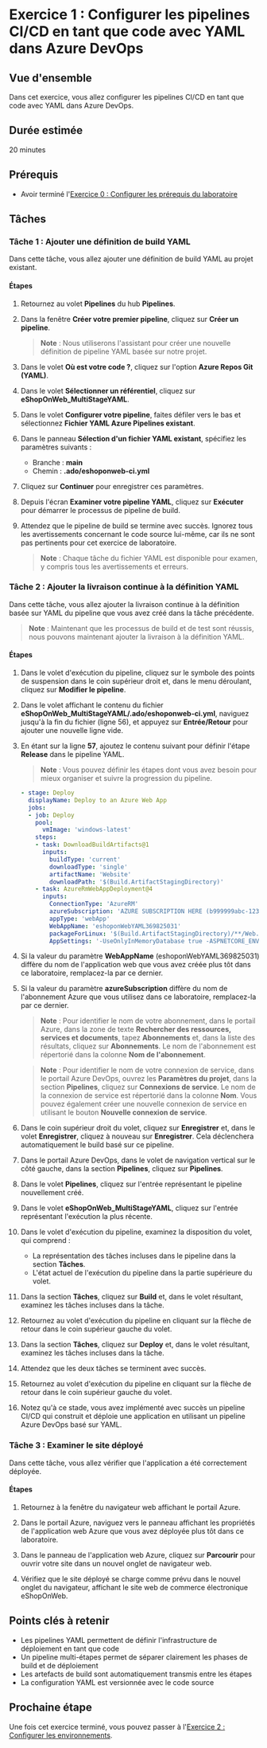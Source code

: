 # Exercice 1 : Configurer les pipelines CI/CD en tant que code avec YAML dans Azure DevOps

## Vue d'ensemble
Dans cet exercice, vous allez configurer les pipelines CI/CD en tant que code avec YAML dans Azure DevOps.

## Durée estimée
20 minutes

## Prérequis
- Avoir terminé l'[Exercice 0 : Configurer les prérequis du laboratoire](./exercice_0_prerequis.md)

## Tâches

### Tâche 1 : Ajouter une définition de build YAML

Dans cette tâche, vous allez ajouter une définition de build YAML au projet existant.

#### Étapes

1.  Retournez au volet **Pipelines** du hub **Pipelines**.

2.  Dans la fenêtre **Créer votre premier pipeline**, cliquez sur **Créer un pipeline**.
    
    > **Note** : Nous utiliserons l'assistant pour créer une nouvelle définition de pipeline YAML basée sur notre projet.

3.  Dans le volet **Où est votre code ?**, cliquez sur l'option **Azure Repos Git (YAML)**.

4.  Dans le volet **Sélectionner un référentiel**, cliquez sur **eShopOnWeb\_MultiStageYAML**.

5.  Dans le volet **Configurer votre pipeline**, faites défiler vers le bas et sélectionnez **Fichier YAML Azure Pipelines existant**.

6.  Dans le panneau **Sélection d'un fichier YAML existant**, spécifiez les paramètres suivants :
    *   Branche : **main**
    *   Chemin : **.ado/eshoponweb-ci.yml**

7.  Cliquez sur **Continuer** pour enregistrer ces paramètres.

8.  Depuis l'écran **Examiner votre pipeline YAML**, cliquez sur **Exécuter** pour démarrer le processus de pipeline de build.

9.  Attendez que le pipeline de build se termine avec succès. Ignorez tous les avertissements concernant le code source lui-même, car ils ne sont pas pertinents pour cet exercice de laboratoire.
    
    > **Note** : Chaque tâche du fichier YAML est disponible pour examen, y compris tous les avertissements et erreurs.

### Tâche 2 : Ajouter la livraison continue à la définition YAML

Dans cette tâche, vous allez ajouter la livraison continue à la définition basée sur YAML du pipeline que vous avez créé dans la tâche précédente.

> **Note** : Maintenant que les processus de build et de test sont réussis, nous pouvons maintenant ajouter la livraison à la définition YAML.

#### Étapes

1.  Dans le volet d'exécution du pipeline, cliquez sur le symbole des points de suspension dans le coin supérieur droit et, dans le menu déroulant, cliquez sur **Modifier le pipeline**.

2.  Dans le volet affichant le contenu du fichier **eShopOnWeb\_MultiStageYAML/.ado/eshoponweb-ci.yml**, naviguez jusqu'à la fin du fichier (ligne 56), et appuyez sur **Entrée/Retour** pour ajouter une nouvelle ligne vide.

3.  En étant sur la ligne **57**, ajoutez le contenu suivant pour définir l'étape **Release** dans le pipeline YAML.
    
    > **Note** : Vous pouvez définir les étapes dont vous avez besoin pour mieux organiser et suivre la progression du pipeline.
    
    ```yaml
    - stage: Deploy
      displayName: Deploy to an Azure Web App
      jobs:
      - job: Deploy
        pool:
          vmImage: 'windows-latest'
        steps:
        - task: DownloadBuildArtifacts@1
          inputs:
            buildType: 'current'
            downloadType: 'single'
            artifactName: 'Website'
            downloadPath: '$(Build.ArtifactStagingDirectory)'
        - task: AzureRmWebAppDeployment@4
          inputs:
            ConnectionType: 'AzureRM'
            azureSubscription: 'AZURE SUBSCRIPTION HERE (b999999abc-1234-987a-a1e0-27fb2ea7f9f4)'
            appType: 'webApp'
            WebAppName: 'eshoponWebYAML369825031'
            packageForLinux: '$(Build.ArtifactStagingDirectory)/**/Web.zip'
            AppSettings: '-UseOnlyInMemoryDatabase true -ASPNETCORE_ENVIRONMENT Development'
    ```

4.  Si la valeur du paramètre **WebAppName** (eshoponWebYAML369825031) diffère du nom de l'application web que vous avez créée plus tôt dans ce laboratoire, remplacez-la par ce dernier.

5.  Si la valeur du paramètre **azureSubscription** diffère du nom de l'abonnement Azure que vous utilisez dans ce laboratoire, remplacez-la par ce dernier.
    
    > **Note** : Pour identifier le nom de votre abonnement, dans le portail Azure, dans la zone de texte **Rechercher des ressources, services et documents**, tapez **Abonnements** et, dans la liste des résultats, cliquez sur **Abonnements**. Le nom de l'abonnement est répertorié dans la colonne **Nom de l'abonnement**.
    
    > **Note** : Pour identifier le nom de votre connexion de service, dans le portail Azure DevOps, ouvrez les **Paramètres du projet**, dans la section **Pipelines**, cliquez sur **Connexions de service**. Le nom de la connexion de service est répertorié dans la colonne **Nom**. Vous pouvez également créer une nouvelle connexion de service en utilisant le bouton **Nouvelle connexion de service**.

6.  Dans le coin supérieur droit du volet, cliquez sur **Enregistrer** et, dans le volet **Enregistrer**, cliquez à nouveau sur **Enregistrer**. Cela déclenchera automatiquement le build basé sur ce pipeline.

7.  Dans le portail Azure DevOps, dans le volet de navigation vertical sur le côté gauche, dans la section **Pipelines**, cliquez sur **Pipelines**.

8.  Dans le volet **Pipelines**, cliquez sur l'entrée représentant le pipeline nouvellement créé.

9.  Dans le volet **eShopOnWeb\_MultiStageYAML**, cliquez sur l'entrée représentant l'exécution la plus récente.

10. Dans le volet d'exécution du pipeline, examinez la disposition du volet, qui comprend :
    *   La représentation des tâches incluses dans le pipeline dans la section **Tâches**.
    *   L'état actuel de l'exécution du pipeline dans la partie supérieure du volet.

11. Dans la section **Tâches**, cliquez sur **Build** et, dans le volet résultant, examinez les tâches incluses dans la tâche.

12. Retournez au volet d'exécution du pipeline en cliquant sur la flèche de retour dans le coin supérieur gauche du volet.

13. Dans la section **Tâches**, cliquez sur **Deploy** et, dans le volet résultant, examinez les tâches incluses dans la tâche.

14. Attendez que les deux tâches se terminent avec succès.

15. Retournez au volet d'exécution du pipeline en cliquant sur la flèche de retour dans le coin supérieur gauche du volet.

16. Notez qu'à ce stade, vous avez implémenté avec succès un pipeline CI/CD qui construit et déploie une application en utilisant un pipeline Azure DevOps basé sur YAML.

### Tâche 3 : Examiner le site déployé

Dans cette tâche, vous allez vérifier que l'application a été correctement déployée.

#### Étapes

1.  Retournez à la fenêtre du navigateur web affichant le portail Azure.

2.  Dans le portail Azure, naviguez vers le panneau affichant les propriétés de l'application web Azure que vous avez déployée plus tôt dans ce laboratoire.

3.  Dans le panneau de l'application web Azure, cliquez sur **Parcourir** pour ouvrir votre site dans un nouvel onglet de navigateur web.

4.  Vérifiez que le site déployé se charge comme prévu dans le nouvel onglet du navigateur, affichant le site web de commerce électronique eShopOnWeb.

## Points clés à retenir

- Les pipelines YAML permettent de définir l'infrastructure de déploiement en tant que code
- Un pipeline multi-étapes permet de séparer clairement les phases de build et de déploiement
- Les artefacts de build sont automatiquement transmis entre les étapes
- La configuration YAML est versionnée avec le code source

## Prochaine étape

Une fois cet exercice terminé, vous pouvez passer à l'[Exercice 2 : Configurer les environnements](./exercice_2_environnements.md).

